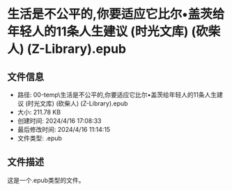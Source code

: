 ﻿# 生活是不公平的,你要适应它比尔•盖茨给年轻人的11条人生建议 (时光文库) (砍柴人) (Z-Library).epub

## 文件信息
- 路径: 00-temp\生活是不公平的,你要适应它比尔•盖茨给年轻人的11条人生建议 (时光文库) (砍柴人) (Z-Library).epub
- 大小: 211.78 KB
- 创建时间: 2024/4/16 17:08:33
- 最后修改时间: 2024/4/16 11:14:15
- 文件类型: .epub

## 文件描述
这是一个.epub类型的文件。

